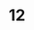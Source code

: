 ---
title: '12'
image: /uploads/gallery-12.jpg
image_alt-text: 'Traditional Fort Lauderdale residence with custom metalwork, woodwork and joinery.'
work-type: traditional
---